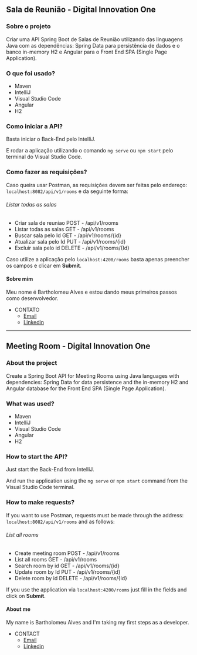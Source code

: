 <h2>Sala de Reunião - Digital Innovation One</h2>



<h3>Sobre o projeto</h3>

Criar uma API Spring Boot de Salas de Reunião utilizando das linguagens Java com as dependências: Spring Data para persistência de dados e o banco in-memory H2 e Angular para o Front End SPA (Single Page Application).



<h3>O que foi usado?</h3>

- Maven
- IntelliJ
- Visual Studio Code
- Angular
- H2



<h3>Como iniciar a API?</h3>

Basta iniciar o Back-End pelo IntelliJ.

E rodar a aplicação utilizando o comando `ng serve` ou `npm start` pelo terminal do Visual Studio Code.



<h3>Como fazer as requisições?</h3>

Caso queira usar Postman, as requisições devem ser feitas pelo endereço: `localhost:8082/api/v1/rooms` e da seguinte forma:



<h6>Listar todas as salas</h6>

* Criar sala de reuniao
  POST - /api/v1/rooms
* Listar todas as salas
  GET - /api/v1/rooms
* Buscar sala pelo Id
  GET - /api/v1/rooms/{id}
* Atualizar sala pelo Id
  PUT - /api/v1/rooms/{id}
* Excluir sala pelo id
  DELETE - /api/v1/rooms/{Id}

Caso utilize a aplicação pelo  `localhost:4200/rooms` basta apenas preencher os campos e clicar em **Submit**.

#### Sobre mim

Meu nome é Bartholomeu Alves e estou dando meus primeiros passos como desenvolvedor.

- CONTATO
  - [Email](barty.alves@gmail.com)
  - [Linkedin](https://www.linkedin.com/in/bartholomeu-arruda-90b095123/)

------

<h2>Meeting Room - Digital Innovation One</h2>



<h3>About the project</h3>

Create a Spring Boot API for Meeting Rooms using Java languages with dependencies: Spring Data for data persistence and the in-memory H2 and Angular database for the Front End SPA (Single Page Application).



<h3>What was used?</h3>

- Maven
- IntelliJ
- Visual Studio Code
- Angular
- H2



<h3>How to start the API?</h3>

Just start the Back-End from IntelliJ.

And run the application using the `ng serve` or `npm start` command from the Visual Studio Code terminal.



<h3>How to make requests?</h3>

If you want to use Postman, requests must be made through the address: `localhost:8082/api/v1/rooms` and as follows:



<h6>List all rooms</h6>

* Create meeting room
  POST - /api/v1/rooms
* List all rooms
  GET - /api/v1/rooms
* Search room by id
  GET - /api/v1/rooms/{id}
* Update room by Id
  PUT - /api/v1/rooms/{id}
* Delete room by id
  DELETE - /api/v1/rooms/{Id}

If you use the application via `localhost:4200/rooms` just fill in the fields and click on **Submit**.

#### About me

My name is Bartholomeu Alves and I'm taking my first steps as a developer.

- CONTACT
  - [Email](barty.alves@gmail.com)
  - [Linkedin](https://www.linkedin.com/in/bartholomeu-arruda-90b095123/)